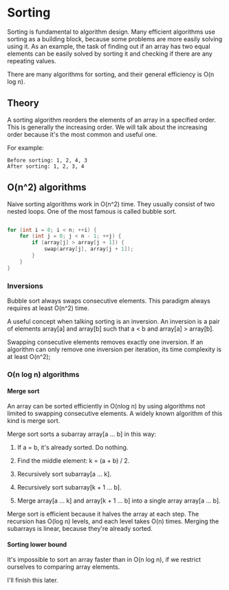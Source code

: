 # Sorting

Sorting is fundamental to algorithm design. Many efficient algorithms use
sorting as a building block, because some problems are more easily solving
using it. As an example, the task of finding out if an array has two equal
elements can be easily solved by sorting it and checking if there are any
repeating values.

There are many algorithms for sorting, and their general efficiency is O(n log
n).

## Theory

A sorting algorithm reorders the elements of an array in a specified order.
This is generally the increasing order. We will talk about the increasing order
because it's the most common and useful one.

For example:

```
Before sorting: 1, 2, 4, 3
After sorting: 1, 2, 3, 4
```

## O(n^2) algorithms

Naive sorting algorithms work in O(n^2) time. They usually consist of two
nested loops. One of the most famous is called bubble sort.

```cpp

for (int i = 0; i < n; ++i) {
	for (int j = 0; j < n - 1; ++j) {
		if (array[j] > array[j + 1]) {
			swap(array[j], array[j + 1]);
		}
	}
}
```

### Inversions

Bubble sort always swaps consecutive elements. This paradigm always requires at
least O(n^2) time.

A useful concept when talking sorting is an inversion. An inversion is a pair
of elements array\[a\] and array\[b\] such that a < b and array\[a\] >
array\[b\].

Swapping consecutive elements removes exactly one inversion. If an algorithm
can only remove one inversion per iteration, its time complexity is at least
O(n^2);

### O(n log n) algorithms

#### Merge sort

An array can be sorted efficiently in O(nlog n) by using algorithms not limited
to swapping consecutive elements. A widely known algorithm of this kind is
merge sort.

Merge sort sorts a subarray array\[a ... b\] in this way:

1. If a = b, it's already sorted. Do nothing.

2. Find the middle element: k = (a + b) / 2.

3. Recursively sort subarray\[a ... k\].

4. Recursively sort subarray\[k + 1 ... b\].

5. Merge array\[a ... k\] and array\[k + 1 ... b\] into a single array
array\[a ... b\].

Merge sort is efficient because it halves the array at each step. The recursion
has O(log n) levels, and each level takes O(n) times. Merging the subarrays is
linear, because they're already sorted.

#### Sorting lower bound

It's impossible to sort an array faster than in O(n log n), if we restrict
ourselves to comparing array elements.

I'll finish this later.
